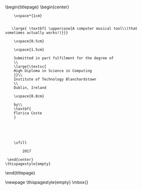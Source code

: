 \begin{titlepage}
    \begin{center}
    
        \vspace*{1cm}
        

       \large{ \textbf{ \uppercase{A computer musical tool\\(that sometimes actually works!)}}}
        
        \vspace{0.5cm}
        
        \vspace{1.5cm}
 
        Submitted in part fulfilment for the degree of
        \\
        \large{\textsc{
        High Diploma in Science in Computing
        }}\\
        Institute of Technology Blanchardstown
        \\
        Dublin, Ireland
        
        \vspace{0.8cm}        
         
        by\\
        \textbf{
        Florica Coste
        }

       

        
        
        \vfill
  
            2017

     \end{center}
    \thispagestyle{empty}
\end{titlepage} 

\newpage
\thispagestyle{empty}
\mbox{}
